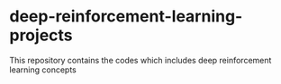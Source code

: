 # deep-reinforcement-learning-projects
This repository contains the codes which includes deep reinforcement learning concepts
